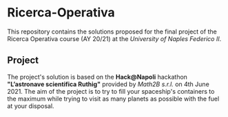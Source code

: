 # Ricerca-Operativa
This repository contains the solutions proposed for the final project of the Ricerca Operativa course (AY 20/21) at the *University of Naples Federico II*.

## Project
The project's solution is based on the **Hack@Napoli** hackathon **"L’astronave scientifica Ruthig"** provided by *Math2B s.r.l.* on 4th June 2021.
The aim of the project is to try to fill your spaceship's containers to the maximum while trying to visit as many planets as possible with the fuel at your disposal.
